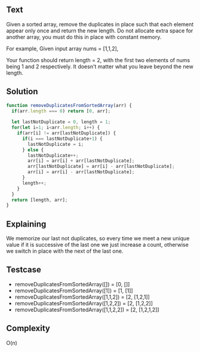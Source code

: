 ## Text
Given a sorted array, remove the duplicates in place such that each element appear only once and return the new length.
Do not allocate extra space for another array, you must do this in place with constant memory.

For example,
Given input array nums = [1,1,2],

Your function should return length = 2, with the first two elements of nums being 1 and 2 respectively. It doesn't matter what you leave beyond the new length.

## Solution
```javascript
function removeDuplicatesFromSortedArray(arr) {
  if(arr.length === 0) return [0, arr];
  
  let lastNotDuplicate = 0, length = 1;
  for(let i=1; i<arr.length; i++) {
    if(arr[i] != arr[lastNotDuplicate]) {
      if(i === lastNotDuplicate+1) {
        lastNotDuplicate = i;
      } else {
        lastNotDuplicate++;
        arr[i] = arr[i] + arr[lastNotDuplicate];
        arr[lastNotDuplicate] = arr[i] - arr[lastNotDuplicate];
        arr[i] = arr[i] - arr[lastNotDuplicate];
      }
      length++;
    }
  }
  return [length, arr];
}
```

## Explaining
We memorize our last not duplicates, so every time we meet a new unique value if it is successive of the last one we just increase a count, otherwise we switch in place with the next of the last one.

## Testcase
- removeDuplicatesFromSortedArray([]) = [0, []]
- removeDuplicatesFromSortedArray([1]) = [1, [1]]
- removeDuplicatesFromSortedArray([1,1,2]) = [2, [1,2,1]]
- removeDuplicatesFromSortedArray([1,2,2]) = [2, [1,2,2]]
- removeDuplicatesFromSortedArray([1,1,2,2]) = [2, [1,2,1,2]]

## Complexity
O(n)
